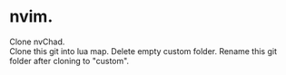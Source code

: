 # nvim.

Clone nvChad.
<br>
Clone this git into lua map.
Delete empty custom folder.
Rename this git folder after cloning to "custom".
